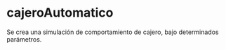 # cajeroAutomatico
Se crea una simulación de comportamiento de cajero, bajo determinados parámetros.

